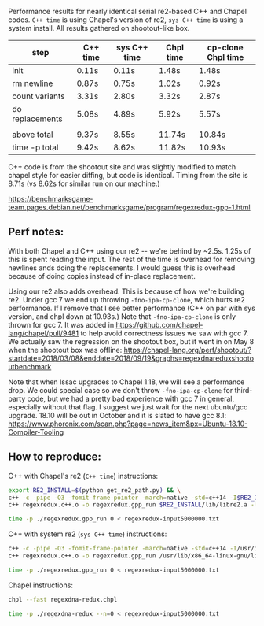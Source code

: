 Performance results for nearly identical serial re2-based C++ and Chapel codes.
`C++ time` is using Chapel's version of re2, `sys C++ time` is using a system
install. All results gathered on shootout-like box.

| step            | C++ time  | sys C++ time  | Chpl time | cp-clone Chpl time |
| --------------- | --------- | ------------- | --------- | ------------------ |
| init            |  0.11s    |  0.11s        |  1.48s    |  1.48s             |
| rm newline      |  0.87s    |  0.75s        |  1.02s    |  0.92s             |
| count variants  |  3.31s    |  2.80s        |  3.32s    |  2.87s             |
| do replacements |  5.08s    |  4.89s        |  5.92s    |  5.57s             |
|                 |           |               |           |                    |
| above total     |  9.37s    |  8.55s        | 11.74s    | 10.84s             |
| time -p total   |  9.42s    |  8.62s        | 11.82s    | 10.93s             |

C++ code is from the shootout site and was slightly modified to match chapel
style for easier diffing, but code is identical. Timing from the site is 8.71s
(vs 8.62s for similar run on our machine.)

https://benchmarksgame-team.pages.debian.net/benchmarksgame/program/regexredux-gpp-1.html


Perf notes:
-----------

With both Chapel and C++ using our re2 -- we're behind by ~2.5s. 1.25s of this
is spent reading the input. The rest of the time is overhead for removing
newlines ands doing the replacements. I would guess this is overhead because of
doing copies instead of in-place replacement.

Using our re2 also adds overhead. This is because of how we're building re2.
Under gcc 7 we end up throwing `-fno-ipa-cp-clone`, which hurts re2
performance. If I remove that I see better performance (C++ on par with sys
version, and chpl down at 10.93s.) Note that `-fno-ipa-cp-clone` is only thrown
for gcc 7. It was added in https://github.com/chapel-lang/chapel/pull/9481 to
help avoid correctness issues we saw with gcc 7. We actually saw the regression
on the shootout box, but it went in on May 8 when the shootout box was offline:
https://chapel-lang.org/perf/shootout/?startdate=2018/03/08&enddate=2018/09/19&graphs=regexdnareduxshootoutbenchmark

Note that when Issac upgrades to Chapel 1.18, we will see a performance drop.
We could special case so we don't throw `-fno-ipa-cp-clone` for third-party
code, but we had a pretty bad experience with gcc 7 in general, especially
without that flag. I suggest we just wait for the next ubuntu/gcc upgrade.
18.10 will be out in October and it is slated to have gcc 8.1:
https://www.phoronix.com/scan.php?page=news_item&px=Ubuntu-18.10-Compiler-Tooling


How to reproduce:
-----------------

C++ with Chapel's re2 (`C++ time`) instructions:
```sh
export RE2_INSTALL=$(python get_re2_path.py) && \
c++ -c -pipe -O3 -fomit-frame-pointer -march=native -std=c++14 -I$RE2_INSTALL/include regexredux.c++ -o regexredux.c++.o && \
c++ regexredux.c++.o -o regexredux.gpp_run $RE2_INSTALL/lib/libre2.a -lpthread

time -p ./regexredux.gpp_run 0 < regexredux-input5000000.txt
```

C++ with system re2 (`sys C++ time`) instructions:
```sh
c++ -c -pipe -O3 -fomit-frame-pointer -march=native -std=c++14 -I/usr/include/re2 regexredux.c++ -o regexredux.c++.o && \
c++ regexredux.c++.o -o regexredux.gpp_run /usr/lib/x86_64-linux-gnu/libre2.a -lpthread

time -p ./regexredux.gpp_run 0 < regexredux-input5000000.txt
```

Chapel instructions:
```sh
chpl --fast regexdna-redux.chpl

time -p ./regexdna-redux --n=0 < regexredux-input5000000.txt
```
